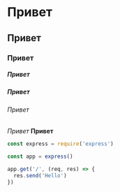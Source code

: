 # Привет
## Привет
### Привет
##### Привет
##### Привет
###### Привет
*Привет*
**Привет**

``` js
const express = require('express')

const app = express()

app.get('/', (req, res) => {
  res.send('Hello')
})
```
